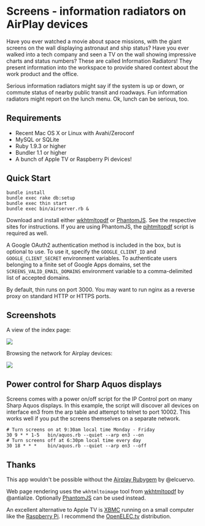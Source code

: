 Screens - information radiators on AirPlay devices
==================================================

Have you ever watched a movie about space missions, with the giant screens on
the wall displaying astronaut and ship status? Have you ever walked into a tech
company and seen a TV on the wall showing impressive charts and status numbers?
These are called Information Radiators! They present information into the
workspace to provide shared context about the work product and the office.

Serious information radiators might say if the system is up or down, or commute
status of nearby public transit and roadways. Fun information radiators might
report on the lunch menu. Ok, lunch can be serious, too.


Requirements
------------

* Recent Mac OS X or Linux with Avahi/Zeroconf
 * MySQL or SQLite
 * Ruby 1.9.3 or higher
 * Bundler 1.1 or higher
* A bunch of Apple TV or Raspberry Pi devices!


Quick Start
-----------

    bundle install
    bundle exec rake db:setup
    bundle exec thin start
    bundle exec bin/airserver.rb &

Download and install either [wkhtmltopdf][] or [PhantomJS][]. See the respective
sites for instructions. If you are using PhantomJS, the [pjhtmltopdf][] script
is required as well.

A Google OAuth2 authentication method is included in the box, but is optional to use.
To use it, specify the `GOOGLE_CLIENT_ID` and `GOOGLE_CLIENT_SECRET` environment
variables. To authenticate users belonging to a finite set of Google Apps domains,
set the `SCREENS_VALID_EMAIL_DOMAINS` environment variable to a comma-delimited
list of accepted domains.

By default, thin runs on port 3000. You may want to run nginx as a reverse proxy
on standard HTTP or HTTPS ports.


Screenshots
-----------
A view of the index page:

![](https://raw.github.com/wiki/brightroll/screens/media/screenshot-index.png)

Browsing the network for Airplay devices:

![](https://raw.github.com/wiki/brightroll/screens/media/screenshot-browse.png)


Power control for Sharp Aquos displays
--------------------------------------

Screens comes with a power on/off script for the IP Control port on many Sharp
Aquos displays. In this example, the script will discover all devices on
interface en3 from the arp table and attempt to telnet to port 10002. This
works well if you put the screens themselves on a separate network.

    # Turn screens on at 9:30am local time Monday - Friday
    30 9 * * 1-5   bin/aquos.rb --quiet --arp en3 --on
    # Turn screens off at 6:30pm local time every day
    30 18 * * *    bin/aquos.rb --quiet --arp en3 --off


Thanks
------

This app wouldn't be possible without the [Airplay Rubygem][] by @elcuervo.

Web page rendering uses the `wkhtmltoimage` tool from [wkhtmltopdf][] by
@antialize. Optionally [PhantomJS][] can be used instead.

An excellent alternative to Apple TV is [XBMC](http://xbmc.org)
running on a small computer like the [Raspberry Pi](http://raspberrypi.org).
I recommend the [OpenELEC.tv](http://openelec.tv) distribution.

[Airplay Rubygem]: https://github.com/elcuervo/airplay
[wkhtmltopdf]: http://github.com/wkhtmltopdf/wkhtmltopdf
[pjhtmltopdf]: http://github.com/sodabrew/pjhtmltopdf
[PhantomJS]: http://phantomjs.org
